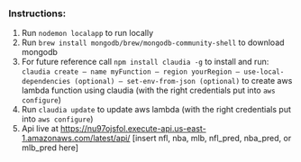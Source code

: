 ### Instructions:
1. Run `nodemon localapp` to run locally
2. Run `brew install mongodb/brew/mongodb-community-shell` to download mongodb
3. For future reference call `npm install claudia -g` to install and run: `claudia create — name myFunction — region yourRegion — use-local-dependencies (optional) — set-env-from-json (optional)` to create aws lambda function using claudia (with the right credentials put into `aws configure`)
4. Run `claudia update` to update aws lambda (with the right credentials put into `aws configure`)
5. Api live at https://nu97ojsfol.execute-api.us-east-1.amazonaws.com/latest/api/ [insert nfl, nba, mlb, nfl_pred, nba_pred, or mlb_pred here]
